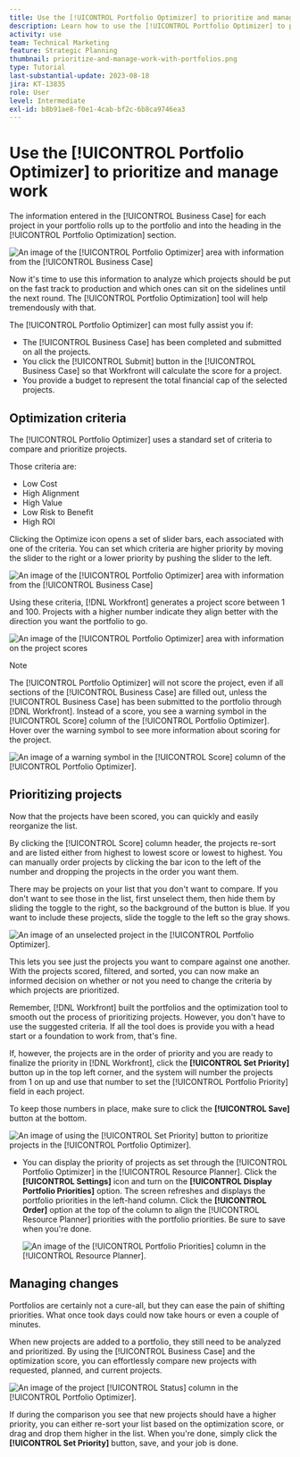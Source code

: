 ```yaml
---
title: Use the [!UICONTROL Portfolio Optimizer] to prioritize and manage work
description: Learn how to use the [!UICONTROL Portfolio Optimizer] to prioritize and manage projects within a portfolio.
activity: use
team: Technical Marketing
feature: Strategic Planning
thumbnail: prioritize-and-manage-work-with-portfolios.png
type: Tutorial
last-substantial-update: 2023-08-18
jira: KT-13835
role: User
level: Intermediate
exl-id: b8b91ae8-f0e1-4cab-bf2c-6b8ca9746ea3
---
```

# Use the [!UICONTROL Portfolio Optimizer] to prioritize and manage work

The information entered in the [!UICONTROL Business Case] for each project in your portfolio rolls up to the portfolio and into the  heading in the [!UICONTROL Portfolio Optimization] section. 

![An image of the [!UICONTROL Portfolio Optimizer] area with information from the [!UICONTROL Business Case]](assets/10-portfolio-management9.png)

Now it's time to use this information to analyze which projects should be put on the fast track to production and which ones can sit on the sidelines until the next round. The [!UICONTROL Portfolio Optimization] tool will help tremendously with that. 

The [!UICONTROL Portfolio Optimizer] can most fully assist you if: 

* The [!UICONTROL Business Case] has been completed and submitted on all the projects.
* You click the [!UICONTROL Submit] button in the [!UICONTROL Business Case] so that Workfront will calculate the score for a project.
* You provide a budget to represent the total financial cap of the selected projects.

## Optimization criteria

The [!UICONTROL Portfolio Optimizer] uses a standard set of criteria to compare and prioritize projects. 

Those criteria are:

* Low Cost 
* High Alignment 
* High Value 
* Low Risk to Benefit 
* High ROI

Clicking the Optimize icon opens a set of slider bars, each associated with one of the criteria. You can set which criteria are higher priority by moving the slider to the right or a lower priority by pushing the slider to the left. 

![An image of the [!UICONTROL Portfolio Optimizer] area with information from the [!UICONTROL Business Case]](assets/11-portfolio-management10.png)

Using these criteria, [!DNL Workfront] generates a project score between 1 and 100. Projects with a higher number indicate they align better with the direction you want the portfolio to go. 

![An image of the [!UICONTROL Portfolio Optimizer] area with information on the project scores](assets/12-portfolio-management14.png)

>[!NOTE]
>
>The [!UICONTROL Portfolio Optimizer] will not score the project, even if all sections of the [!UICONTROL Business Case] are filled out, unless the [!UICONTROL Business Case] has been submitted to the portfolio through [!DNL Workfront]. Instead of a score, you see a warning symbol in the [!UICONTROL Score] column of the [!UICONTROL Portfolio Optimizer]. Hover over the warning symbol to see more information about scoring for the project. 

![An image of a warning symbol in the [!UICONTROL Score] column of the [!UICONTROL Portfolio Optimizer].](assets/13-portfolio-management12.png)

## Prioritizing projects

Now that the projects have been scored, you can quickly and easily reorganize the list. 

By clicking the [!UICONTROL Score] column header, the projects re-sort and are listed either from highest to lowest score or lowest to highest. You can manually order projects by clicking the bar icon to the left of the number and dropping the projects in the order you want them. 

There may be projects on your list that you don't want to compare. If you don't want to see those in the list, first unselect them, then hide them by sliding the toggle to the right, so the background of the button is blue. If you want to include these projects, slide the toggle to the left so the gray shows. 

![An image of an unselected project in the [!UICONTROL Portfolio Optimizer].](assets/14-portfolio-management13.png)

This lets you see just the projects you want to compare against one another. With the projects scored, filtered, and sorted, you can now make an informed decision on whether or not you need to change the criteria by which projects are prioritized.  

Remember, [!DNL Workfront] built the portfolios and the optimization tool to smooth out the process of prioritizing projects. However, you don't have to use the suggested criteria. If all the tool does is provide you with a head start or a foundation to work from, that's fine. 

 If, however, the projects are in the order of priority and you are ready to finalize the priority in [!DNL Workfront], click the **[!UICONTROL Set Priority]** button up in the top left corner, and the system will number the projects from 1 on up and use that number to set the [!UICONTROL Portfolio Priority] field in each project. 

To keep those numbers in place, make sure to click the **[!UICONTROL Save]** button at the bottom. 

![An image of using the [!UICONTROL Set Priority] button to prioritize projects in the [!UICONTROL Portfolio Optimizer].](assets/15-portfolio-management15.png)

<!-- 
Pro-tips graphic
-->

* You can display the priority of projects as set through the [!UICONTROL Portfolio Optimizer] in the [!UICONTROL Resource Planner]. Click the **[!UICONTROL Settings]** icon and turn on the **[!UICONTROL Display Portfolio Priorities]** option. The screen refreshes and displays the portfolio priorities in the left-hand column. Click the **[!UICONTROL Order]** option at the top of the column to align the [!UICONTROL Resource Planner] priorities with the portfolio priorities. Be sure to save when you're done.

    ![An image of the [!UICONTROL Portfolio Priorities] column in the [!UICONTROL Resource Planner].](assets/16-portfolio-management17.png)

## Managing changes

Portfolios are certainly not a cure-all, but they can ease the pain of shifting priorities. What once took days could now take hours or even a couple of minutes. 

When new projects are added to a portfolio, they still need to be analyzed and prioritized. By using the [!UICONTROL Business Case] and the optimization score, you can effortlessly compare new projects with requested, planned, and current projects.

![An image of the project [!UICONTROL Status] column in the [!UICONTROL Portfolio Optimizer].](assets/17-project-management16.png)

If during the comparison you see that new projects should have a higher priority, you can either re-sort your list based on the optimization score, or drag and drop them higher in the list. When you're done, simply click the **[!UICONTROL Set Priority]** button, save, and your job is done. 

<!-- Learn more graphic and documentation article links

* Portfolio Optimizer overview 
* Optimize projects in the Portfolio Optimizer 
* Overview of the Portfolio Optimizer score 
* Prioritizing projects in the Portfolio Optimizer

-->
